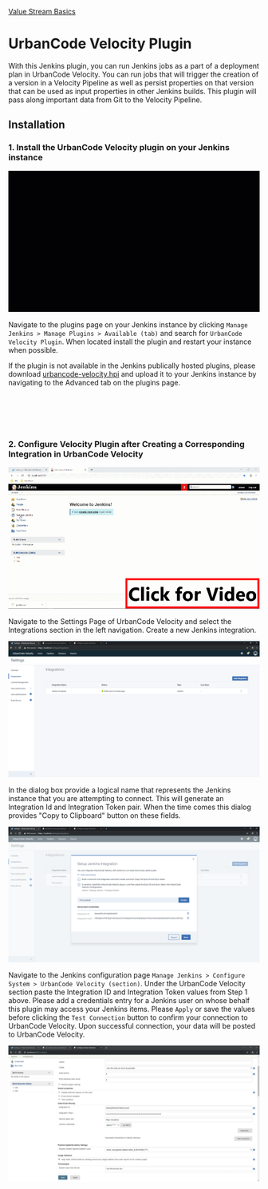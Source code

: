 
[Value Stream Basics](valueStream/valueStream.md)

# UrbanCode Velocity Plugin
With this Jenkins plugin, you can run Jenkins jobs as a part of a deployment plan in UrbanCode Velocity. You can run jobs that will trigger the creation of a version in a Velocity Pipeline as well as persist properties on that version that can be used as input properties in other Jenkins builds. This plugin will pass along important data from Git to the Velocity Pipeline.

## Installation

### 1. Install the UrbanCode Velocity plugin on your Jenkins instance

[![WATCH VIDEO](media/jenkinsUcvPlugin-longer.gif)](https://www.youtube.com/watch?v=hImv5Xcsr58&list=PLDq88EzQBSsAcitaMxyYapVhDeHQELxXC&index=8&t=0s)

Navigate to the plugins page on your Jenkins instance by clicking `Manage Jenkins > Manage Plugins > Available (tab)` and search for `UrbanCode Velocity Plugin`.  When located install the plugin and restart your instance when possible.

If the plugin is not available in the Jenkins publically hosted plugins, please download [urbancode-velocity.hpi](http://public.dhe.ibm.com/software/products/UrbanCode/plugins/) and upload it to your Jenkins instance by navigating to the Advanced tab on the plugins page.

<br/><br/>
<br/><br/>

### 2. Configure Velocity Plugin after Creating a Corresponding Integration in UrbanCode Velocity


[![WATCH VIDEO](media/CreateConfigureJenkins.gif)](https://www.youtube.com/watch?v=keF_vU7t6qo&list=PLDq88EzQBSsAcitaMxyYapVhDeHQELxXC&index=8&t=0s)

Navigate to the Settings Page of UrbanCode Velocity and select the Integrations section in the left navigation. Create a new Jenkins integration.

![Integrations Page](media/integrations-page.PNG)

In the dialog box provide a logical name that represents the Jenkins instance that you are attempting to connect.  This will generate an Integration Id and Integration Token pair.  When the time comes this dialog provides "Copy to Clipboard" button on these fields.

![Jenkins Integration Dialog](media/jenkins-dialog.PNG)

Navigate to the Jenkins configuration page `Manage Jenkins > Configure System > UrbanCode Velocity (section)`.  Under the UrbanCode Velocity section paste the Integration ID and Integration Token values from Step 1 above.  Please add a credentials entry for a Jenkins user on whose behalf this plugin may access your Jenkins items.  Please `Apply` or save the values before clicking the `Test Connection` button to confirm your connection to UrbanCode Velocity.  Upon successful connection, your data will be posted to UrbanCode Velocity.

![Jenkins Global Config Page](media/jenkins-config.PNG)